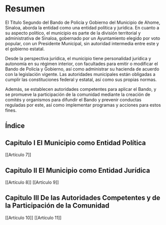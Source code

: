 
# Resumen

El Título Segundo del Bando de Policía y Gobierno del Municipio de Ahome, Sinaloa, aborda la entidad como una entidad política y jurídica. En cuanto a su aspecto político, el municipio es parte de la división territorial y administrativa de Sinaloa, gobernado por un Ayuntamiento elegido por voto popular, con un Presidente Municipal, sin autoridad intermedia entre este y el gobierno estatal.

Desde la perspectiva jurídica, el municipio tiene personalidad jurídica y autonomía en su régimen interior, con facultades para emitir o modificar el Bando de Policía y Gobierno, así como administrar su hacienda de acuerdo con la legislación vigente.
Las autoridades municipales están obligadas a cumplir las constituciones federal y estatal, así como sus propias normas. 

Además, se establecen autoridades competentes para aplicar el Bando, y se promueve la participación de la comunidad mediante la creación de comités y organismos para difundir el Bando y prevenir conductas reguladas por este, así como implementar programas y acciones para estos fines.

## Índice

## Capitulo I El Municipio como Entidad Política

[[Artículo 7]]

## Capitulo II El Municipio como Entidad Jurídica
[[Artículo 8]]
[[Artículo 9]]

## Capitulo III De las Autoridades Competentes y de la Participación de la Comunidad

[[Artículo 10]]
[[Artículo 11]]
